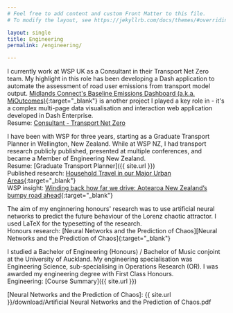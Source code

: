 ```yaml
---
# Feel free to add content and custom Front Matter to this file.
# To modify the layout, see https://jekyllrb.com/docs/themes/#overriding-theme-defaults

layout: single
title: Engineering
permalink: /engineering/

---
```


I currently work at WSP UK as a Consultant in their Transport Net Zero team. My highlight in this role has been developing a Dash application to automate the assessment of road user emissions from transport model output. [Midlands Connect's Baseline Emissions Dashboard (a.k.a. MiOutcomes)][Midlands Connect Baseline Emissions Dashboard]{:target="_blank"} is another project I played a key role in - it's a complex multi-page data visualisation and interaction web application developed in Dash Enterprise.\
Resume: [Consultant - Transport Net Zero][Resume: Consultant - Transport Net Zero]

I have been with WSP for three years, starting as a Graduate Transport Planner in Wellington, New Zealand. While at WSP NZ, I had transport research publicly published, presented at multiple conferences, and became a Member of Engineering New Zealand.\
Resume: [Graduate Transport Planner]({{ site.url }})\
Published research: [Household Travel in our Major Urban Areas](https://nzta.govt.nz/resources/household-travel-in-our-major-urban-areas){:target="_blank"}\
WSP insight: [Winding back how far we drive: Aotearoa New Zealand’s bumpy road ahead](https://www.wsp.com/en-nz/insights/winding-back-how-far-we-drive){:target="_blank"}

The aim of my enginnering honours' research was to use artificial neural networks to predict the future behaviour of the Lorenz chaotic attractor. I used LaTeX for the typesetting of the research.\
Honours research: [Neural Networks and the Prediction of Chaos][Neural Networks and the Prediction of Chaos]{:target="_blank"}

I studied a Bachelor of Engineering (Honours) / Bachelor of Music conjoint at the University of Auckland. My engineering specialisation was Engineering Science, sub-specialising in Operations Research (OR). I was awarded my engineering degree with First Class Honours.\
Engineering: [Course Summary]({{ site.url }})

[Midlands Connect Baseline Emissions Dashboard]: https://www.midlandsconnect.uk/projects/data/
[Resume: Consultant - Transport Net Zero]: {{site.url}}
[Neural Networks and the Prediction of Chaos]: {{ site.url }}/download/Artificial Neural Networks and the Prediction of Chaos.pdf
